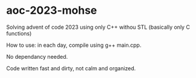 # aoc-2023-mohse
Solving advent of code 2023 using only C++ withou STL (basically only C functions)

How to use: in each day, compile using g++ main.cpp.

No dependancy needed.

Code written fast and dirty, not calm and organized.